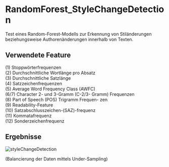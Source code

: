 # RandomForest_StyleChangeDetection

Test eines Random-Forest-Modells zur Erkennung von Stiländerungen beziehungsweise Authorenänderungen innerhalb von Texten. 

## Verwendete Feature

(1) Stoppwörterfrequenzen <br>
(2) Durchschnittliche Wortlänge pro Absatz <br>
(3) Durchschnittliche Satzlänge <br>
(4) Satzzeichenfrequenzen <br>
(5) Average Word Frequency Class (AWFC) <br>
(6/7) Character 2- und 3-Gramm (C-2/3-
Gramm) Frequenzen <br>
(8) Part of Speech (POS) Trigramm Frequen-
zen <br>
(9) Readability-Feature <br>
(10) Satzabschlusszeichen-(SAZ)-frequenz <br>
(11) Kommatafrequenz <br>
(12) Sonderzeichenfrequenz <br>

## Ergebnisse

![styleChangeDetection](https://github.com/JulesHS/RandomForest_StyleChangeDetection/assets/100794989/47a8cd89-8d55-405b-9694-bdf818c6ebe0)

(Balancierung der Daten mittels Under-Sampling)
